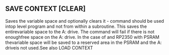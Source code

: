 ## SAVE CONTEXT [CLEAR]

Saves the variable space and optionally clears it - command should be used intop level program and not from within a subroutine. This saves the entirevariable space to the A: drive. The command will fail if there is not enoughfree space on the A: drive. In the case of and RP2350 with PSRAM thevariable space will be saved to a reserved area in the PSRAM and the A: driveis not used.See also LOAD CONTEXT